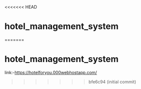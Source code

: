 <<<<<<< HEAD
# hotel_management_system
=======
# hotel_management_system

link:-https://hotelforyou.000webhostapp.com/
>>>>>>> bfe6c94 (initial commit)

